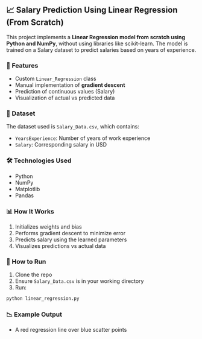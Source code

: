 
## 📈 Salary Prediction Using Linear Regression (From Scratch)

This project implements a **Linear Regression model from scratch using Python and NumPy**, without using libraries like scikit-learn. The model is trained on a Salary dataset to predict salaries based on years of experience.

### 🚀 Features

* Custom `Linear_Regression` class
* Manual implementation of **gradient descent**
* Prediction of continuous values (Salary)
* Visualization of actual vs predicted data

### 📂 Dataset

The dataset used is `Salary_Data.csv`, which contains:

* `YearsExperience`: Number of years of work experience
* `Salary`: Corresponding salary in USD

### 🛠 Technologies Used

* Python
* NumPy
* Matplotlib
* Pandas

### 📊 How It Works

1. Initializes weights and bias
2. Performs gradient descent to minimize error
3. Predicts salary using the learned parameters
4. Visualizes predictions vs actual data

### 🔧 How to Run

1. Clone the repo
2. Ensure `Salary_Data.csv` is in your working directory
3. Run:

```bash
python linear_regression.py
```

### 📉 Example Output

* A red regression line over blue scatter points


